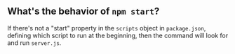 What's the behavior of `npm start`?
---
If there's not a "start" property in the `scripts` object in `package.json`, defining which script to run at the beginning, then the command will look for and run `server.js`.